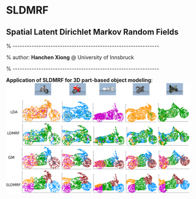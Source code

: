 # SLDMRF
## Spatial Latent Dirichlet Markov Random Fields


% --------------------------------------------------------------

%   author: **Hanchen Xiong** @ University of Innsbruck

% --------------------------------------------------------------


**Application of SLDMRF for 3D part-based object modeling**: 
![alt text][segmentation]

[segmentation]: https://github.com/HanchenXiong/SLDMRF/blob/master/SLDMRF_motorcycle.png
